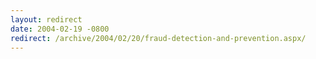 ```yaml
---
layout: redirect
date: 2004-02-19 -0800
redirect: /archive/2004/02/20/fraud-detection-and-prevention.aspx/
---
```

